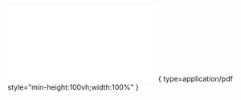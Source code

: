 ![Alt text](<./arifacts/linear-algebra-notes.pdf>){ type=application/pdf style="min-height:100vh;width:100%" }
